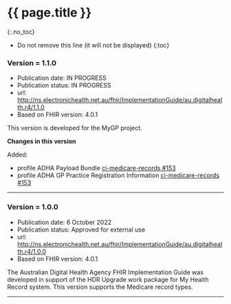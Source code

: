 # {{ page.title }}
{:.no_toc}
<!-- TOC  the css styling for this is \pages\assets\css\project.css under 'markdown-toc'-->
* Do not remove this line (it will not be displayed)
{:toc}


### Version = 1.1.0
- Publication date: IN PROGRESS
- Publication status: IN PROGRESS
- url: <http://ns.electronichealth.net.au/fhir/ImplementationGuide/au.digitalhealth.r4/1.1.0>
- Based on FHIR version: 4.0.1

This version is developed for the MyGP project.

**Changes in this version**

Added:
- profile ADHA Payload Bundle [ci-medicare-records #153](https://github.com/AuDigitalHealth/ci-fhir-r4/issues/152)
- profile ADHA GP Practice Registration Information [ci-medicare-records #153](https://github.com/AuDigitalHealth/ci-fhir-r4/issues/152)

---

### Version = 1.0.0
- Publication date: 6 October 2022
- Publication status: Approved for external use
- url: <http://ns.electronichealth.net.au/fhir/ImplementationGuide/au.digitalhealth.r4/1.0.0>
- Based on FHIR version: 4.0.1 

The Australian Digital Health Agency FHIR Implementation Guide was developed in support of the HDR Upgrade work package for My Health Record system. This version supports the Medicare record types.

---